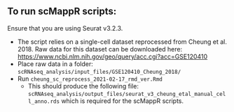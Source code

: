 ## To run scMappR scripts:
Ensure that you are using Seurat v3.2.3.
* The script relies on a single-cell dataset reprocessed from Cheung et al. 2018.
Raw data for this dataset can be downloaded here: https://www.ncbi.nlm.nih.gov/geo/query/acc.cgi?acc=GSE120410
* Place raw data in a folder: `scRNAseq_analysis/input_files/GSE120410_Cheung_2018/`
* Run `cheung_sc_reprocess_2021-02-17_rmd_ver.Rmd`
  * This should produce the following file: `scRNAseq_analysis/output_files/seurat_v3_cheung_etal_manual_cell_anno.rds` which is required for the scMappR scripts.
